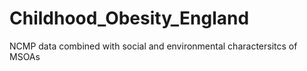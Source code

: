 # Childhood_Obesity_England
NCMP data combined with social and environmental charactersitcs of MSOAs

